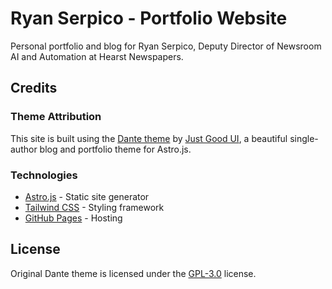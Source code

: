 # Ryan Serpico - Portfolio Website

Personal portfolio and blog for Ryan Serpico, Deputy Director of Newsroom AI and Automation at Hearst Newspapers.

## Credits

### Theme Attribution

This site is built using the [Dante theme](https://github.com/JustGoodUI/dante-astro-theme) by [Just Good UI](https://justgoodui.com/), a beautiful single-author blog and portfolio theme for Astro.js.

### Technologies

- [Astro.js](https://astro.build) - Static site generator
- [Tailwind CSS](https://tailwindcss.com) - Styling framework
- [GitHub Pages](https://pages.github.com) - Hosting

## License

Original Dante theme is licensed under the [GPL-3.0](https://github.com/JustGoodUI/dante-astro-theme/blob/main/LICENSE) license.
